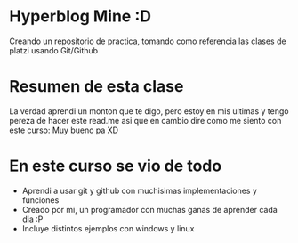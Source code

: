 # Hyperblog Mine :D
Creando un repositorio de practica, tomando como referencia las clases de platzi usando Git/Github

# Resumen de esta clase
La verdad aprendi un monton que te digo, pero estoy en mis ultimas y tengo pereza de hacer este read.me asi que en cambio dire como me siento con este curso:
Muy bueno pa XD

# En este curso se vio de todo
* Aprendi a usar git y github con muchisimas implementaciones y funciones
* Creado por mi, un programador con muchas ganas de aprender cada dia :P
* Incluye distintos ejemplos con windows y linux 